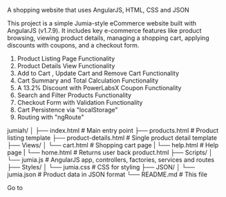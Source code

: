 <!-- Jumiah - AngularJS eCommerce Website -->

A shopping website that uses AngularJS, HTML, CSS and JSON

This project is a simple Jumia-style eCommerce website built with AngularJS (v1.7.9). It includes key e-commerce features like product browsing, viewing product details, managing a shopping cart, applying discounts with coupons, and a checkout form.

<!-- Features -->

 1.   Product Listing Page Functionality
 2.   Product Details View Functionality
 3.   Add to Cart , Update Cart and Remove Cart Functionality
 4.   Cart Summary and Total Calculation Functionality
 5.  A 13.2% Discount with PowerLabsX Coupon Functionality
 6.   Search and Filter Products Functionality
 7.   Checkout Form with Validation Functionality
 8.   Cart Persistence via "localStorage"
 9.   Routing with "ngRoute"

<!-- Project Structure -->

jumiah/ 
│ ├── index.html # Main entry point 
├── products.html # Product listing template 
├── product-details.html # Single product detail template 
├── Views/ 
│ └── cart.html # Shopping cart page 
| └── help.html # Help page 
| └── home.html # Returns user back product.html 
├── Scripts/ 
│ └── jumia.js # AngularJS app, controllers, factories, services and routes 
├── Styles/ 
│ └── jumia.css # CSS for styling 
├── JSON/ 
│ └── jumia.json # Product data in JSON format 
└── README.md # This file

<!-- How to use -->
 Go to 